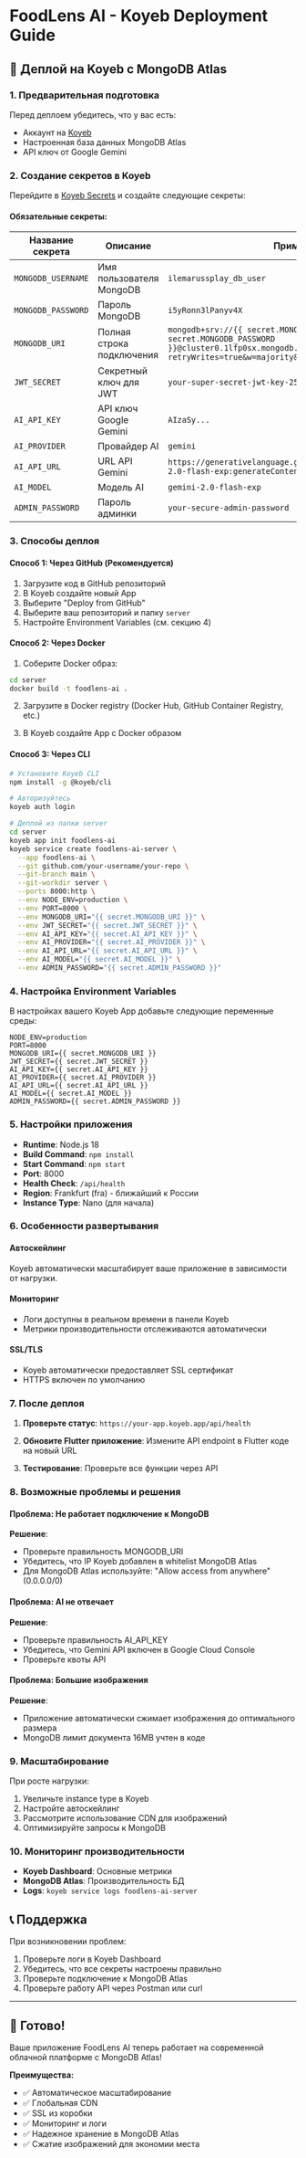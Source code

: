 # FoodLens AI - Koyeb Deployment Guide

## 🚀 Деплой на Koyeb с MongoDB Atlas

### 1. Предварительная подготовка

Перед деплоем убедитесь, что у вас есть:
- Аккаунт на [Koyeb](https://www.koyeb.com)
- Настроенная база данных MongoDB Atlas
- API ключ от Google Gemini

### 2. Создание секретов в Koyeb

Перейдите в [Koyeb Secrets](https://app.koyeb.com/secrets) и создайте следующие секреты:

#### Обязательные секреты:

| Название секрета | Описание | Пример значения |
|------------------|----------|-----------------|
| `MONGODB_USERNAME` | Имя пользователя MongoDB | `ilemarussplay_db_user` |
| `MONGODB_PASSWORD` | Пароль MongoDB | `i5yRonn3lPanyv4X` |
| `MONGODB_URI` | Полная строка подключения | `mongodb+srv://{{ secret.MONGODB_USERNAME }}:{{ secret.MONGODB_PASSWORD }}@cluster0.1lfp0sx.mongodb.net/foodlens?retryWrites=true&w=majority&appName=Cluster0` |
| `JWT_SECRET` | Секретный ключ для JWT | `your-super-secret-jwt-key-256-bit` |
| `AI_API_KEY` | API ключ Google Gemini | `AIzaSy...` |
| `AI_PROVIDER` | Провайдер AI | `gemini` |
| `AI_API_URL` | URL API Gemini | `https://generativelanguage.googleapis.com/v1beta/models/gemini-2.0-flash-exp:generateContent` |
| `AI_MODEL` | Модель AI | `gemini-2.0-flash-exp` |
| `ADMIN_PASSWORD` | Пароль админки | `your-secure-admin-password` |

### 3. Способы деплоя

#### Способ 1: Через GitHub (Рекомендуется)

1. Загрузите код в GitHub репозиторий
2. В Koyeb создайте новый App
3. Выберите "Deploy from GitHub"
4. Выберите ваш репозиторий и папку `server`
5. Настройте Environment Variables (см. секцию 4)

#### Способ 2: Через Docker

1. Соберите Docker образ:
```bash
cd server
docker build -t foodlens-ai .
```

2. Загрузите в Docker registry (Docker Hub, GitHub Container Registry, etc.)

3. В Koyeb создайте App с Docker образом

#### Способ 3: Через CLI

```bash
# Установите Koyeb CLI
npm install -g @koyeb/cli

# Авторизуйтесь
koyeb auth login

# Деплой из папки server
cd server
koyeb app init foodlens-ai
koyeb service create foodlens-ai-server \
  --app foodlens-ai \
  --git github.com/your-username/your-repo \
  --git-branch main \
  --git-workdir server \
  --ports 8000:http \
  --env NODE_ENV=production \
  --env PORT=8000 \
  --env MONGODB_URI="{{ secret.MONGODB_URI }}" \
  --env JWT_SECRET="{{ secret.JWT_SECRET }}" \
  --env AI_API_KEY="{{ secret.AI_API_KEY }}" \
  --env AI_PROVIDER="{{ secret.AI_PROVIDER }}" \
  --env AI_API_URL="{{ secret.AI_API_URL }}" \
  --env AI_MODEL="{{ secret.AI_MODEL }}" \
  --env ADMIN_PASSWORD="{{ secret.ADMIN_PASSWORD }}"
```

### 4. Настройка Environment Variables

В настройках вашего Koyeb App добавьте следующие переменные среды:

```env
NODE_ENV=production
PORT=8000
MONGODB_URI={{ secret.MONGODB_URI }}
JWT_SECRET={{ secret.JWT_SECRET }}
AI_API_KEY={{ secret.AI_API_KEY }}
AI_PROVIDER={{ secret.AI_PROVIDER }}
AI_API_URL={{ secret.AI_API_URL }}
AI_MODEL={{ secret.AI_MODEL }}
ADMIN_PASSWORD={{ secret.ADMIN_PASSWORD }}
```

### 5. Настройки приложения

- **Runtime**: Node.js 18
- **Build Command**: `npm install`
- **Start Command**: `npm start`
- **Port**: 8000
- **Health Check**: `/api/health`
- **Region**: Frankfurt (fra) - ближайший к России
- **Instance Type**: Nano (для начала)

### 6. Особенности развертывания

#### Автоскейлинг
Koyeb автоматически масштабирует ваше приложение в зависимости от нагрузки.

#### Мониторинг
- Логи доступны в реальном времени в панели Koyeb
- Метрики производительности отслеживаются автоматически

#### SSL/TLS
- Koyeb автоматически предоставляет SSL сертификат
- HTTPS включен по умолчанию

### 7. После деплоя

1. **Проверьте статус**: `https://your-app.koyeb.app/api/health`

2. **Обновите Flutter приложение**: Измените API endpoint в Flutter коде на новый URL

3. **Тестирование**: Проверьте все функции через API

### 8. Возможные проблемы и решения

#### Проблема: Не работает подключение к MongoDB
**Решение**: 
- Проверьте правильность MONGODB_URI
- Убедитесь, что IP Koyeb добавлен в whitelist MongoDB Atlas
- Для MongoDB Atlas используйте: "Allow access from anywhere" (0.0.0.0/0)

#### Проблема: AI не отвечает
**Решение**:
- Проверьте правильность AI_API_KEY
- Убедитесь, что Gemini API включен в Google Cloud Console
- Проверьте квоты API

#### Проблема: Большие изображения
**Решение**:
- Приложение автоматически сжимает изображения до оптимального размера
- MongoDB лимит документа 16MB учтен в коде

### 9. Масштабирование

При росте нагрузки:
1. Увеличьте instance type в Koyeb
2. Настройте автоскейлинг
3. Рассмотрите использование CDN для изображений
4. Оптимизируйте запросы к MongoDB

### 10. Мониторинг производительности

- **Koyeb Dashboard**: Основные метрики
- **MongoDB Atlas**: Производительность БД
- **Logs**: `koyeb service logs foodlens-ai-server`

## 📞 Поддержка

При возникновении проблем:
1. Проверьте логи в Koyeb Dashboard
2. Убедитесь, что все секреты настроены правильно
3. Проверьте подключение к MongoDB Atlas
4. Проверьте работу API через Postman или curl

---

## 🎉 Готово!

Ваше приложение FoodLens AI теперь работает на современной облачной платформе с MongoDB Atlas!

**Преимущества:**
- ✅ Автоматическое масштабирование
- ✅ Глобальная CDN
- ✅ SSL из коробки
- ✅ Мониторинг и логи
- ✅ Надежное хранение в MongoDB Atlas
- ✅ Сжатие изображений для экономии места

